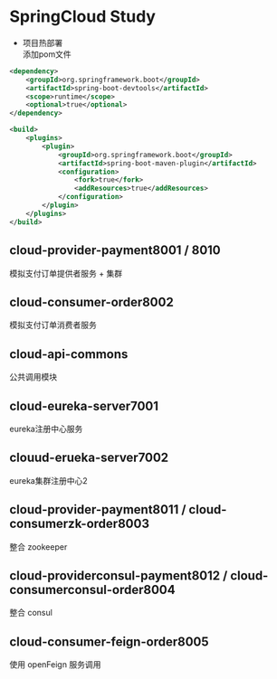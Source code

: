 # SpringCloud Study

+ 项目热部署  
添加pom文件
```xml
<dependency>
    <groupId>org.springframework.boot</groupId>
    <artifactId>spring-boot-devtools</artifactId>
    <scope>runtime</scope>
    <optional>true</optional>
</dependency>

<build>
    <plugins>
        <plugin>
            <groupId>org.springframework.boot</groupId>
            <artifactId>spring-boot-maven-plugin</artifactId>
            <configuration>
                <fork>true</fork>
                <addResources>true</addResources>
            </configuration>
        </plugin>
    </plugins>
</build>
```
## cloud-provider-payment8001 / 8010
模拟支付订单提供者服务  + 集群

## cloud-consumer-order8002
模拟支付订单消费者服务

## cloud-api-commons
公共调用模块

## cloud-eureka-server7001
eureka注册中心服务

## clouud-erueka-server7002
eureka集群注册中心2

## cloud-provider-payment8011 / cloud-consumerzk-order8003
整合 zookeeper

## cloud-providerconsul-payment8012 / cloud-consumerconsul-order8004
整合 consul

## cloud-consumer-feign-order8005
使用 openFeign 服务调用
